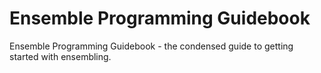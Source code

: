 # Ensemble Programming Guidebook
Ensemble Programming Guidebook - the condensed guide to getting started with ensembling. 
